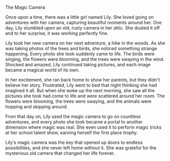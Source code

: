 The Magic Camera

Once upon a time, there was a little girl named Lily. She loved going on adventures with her camera, capturing beautiful moments around her. One day, Lily stumbled upon an old, rusty camera in her attic. She dusted it off and to her surprise, it was working perfectly fine.

Lily took her new camera on her next adventure, a hike in the woods. As she was taking photos of the trees and birds, she noticed something strange happening. Every photo she took suddenly came to life. The birds were singing, the flowers were blooming, and the trees were swaying in the wind. Shocked and amazed, Lily continued taking pictures, and each image became a magical world of its own.

In her excitement, she ran back home to show her parents, but they didn't believe her story. Frustrated, Lily went to bed that night thinking she had imagined it all. But when she woke up the next morning, she saw all the pictures she took had come to life and were scattered around her room. The flowers were blooming, the trees were swaying, and the animals were hopping and skipping around.

From that day on, Lily used the magic camera to go on countless adventures, and every photo she took became a portal to another dimension where magic was real. She even used it to perform magic tricks at her school talent show, earning herself the first place trophy.

Lily's magic camera was the key that opened up doors to endless possibilities, and she never left home without it. She was grateful for the mysterious old camera that changed her life forever.